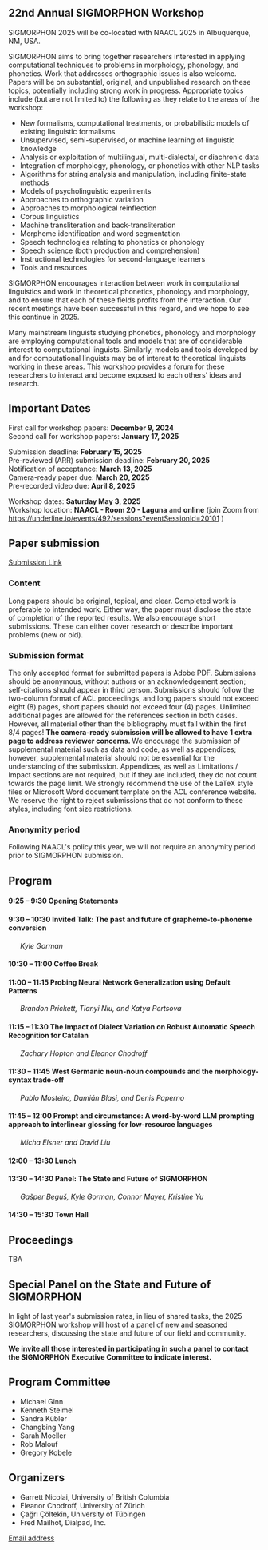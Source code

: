 ## 22nd Annual SIGMORPHON Workshop

SIGMORPHON 2025 will be co-located with NAACL 2025 in Albuquerque, NM, USA. <br>


SIGMORPHON aims to bring together researchers interested in applying computational techniques
to problems in morphology, phonology, and phonetics. Work that addresses orthographic issues is also welcome.
Papers will be on substantial, original, and unpublished research on these topics,
potentially including strong work in progress. Appropriate topics include (but are not limited to) the
following as they relate to the areas of the workshop:

- New formalisms, computational treatments, or probabilistic models of existing linguistic formalisms
- Unsupervised, semi-supervised, or machine learning of linguistic knowledge
- Analysis or exploitation of multilingual, multi-dialectal, or diachronic data
- Integration of morphology, phonology, or phonetics with other NLP tasks
- Algorithms for string analysis and manipulation, including finite-state methods
- Models of psycholinguistic experiments
- Approaches to orthographic variation
- Approaches to morphological reinflection
- Corpus linguistics
- Machine transliteration and back-transliteration
- Morpheme identification and word segmentation
- Speech technologies relating to phonetics or phonology
- Speech science (both production and comprehension)
- Instructional technologies for second-language learners
- Tools and resources

SIGMORPHON encourages interaction between work in computational linguistics
and work in theoretical phonetics, phonology and morphology, and to ensure that
each of these fields profits from the interaction. Our recent meetings have been
successful in this regard, and we hope to see this continue in 2025.

Many mainstream linguists studying phonetics, phonology and morphology
are employing computational tools and models that are of
considerable interest to computational linguists. Similarly, models and tools developed by
and for computational linguists may be of interest to theoretical linguists working in these areas.
This workshop provides a forum for these researchers to interact
and become exposed to each others’ ideas and research.


## Important Dates 

First call for workshop papers: **December 9, 2024** <br />
Second call for workshop papers: **January 17, 2025** <br />

Submission deadline: **February 15, 2025** <br />
Pre-reviewed (ARR) submission deadline: **February 20, 2025** <br />
Notification of acceptance: **March 13, 2025** <br />
Camera-ready paper due: **March 20, 2025** <br />
Pre-recorded video due: **April 8, 2025** <br />
<!-- Proceedings due (hard deadline): April 1, 2025 -->
<!-- Second call for workshop papers: January 15, 2025 -->

Workshop dates: **Saturday May 3, 2025**<br />
Workshop location: **NAACL - Room 20 - Laguna** and **online** (join Zoom from https://underline.io/events/492/sessions?eventSessionId=20101 )

## Paper submission

[Submission Link](https://softconf.com/naacl2025/sigmorphon2025/)

### Content

Long papers should be original, topical, and clear. Completed work is preferable to intended work.
Either way, the paper must disclose the state of completion of the reported results.
We also encourage short submissions. These can either cover research or describe
important problems (new or old).

### Submission format

The only accepted format for submitted papers is Adobe PDF. Submissions should be anonymous,
without authors or an acknowledgement section; self-citations should appear in third person.
Submissions should follow the two-column format of ACL proceedings,
and long papers should not exceed eight (8) pages, short papers should not exceed four (4) pages.
Unlimited additional pages are allowed for the references section in both cases.
However, all material other than the bibliography must fall within the first 8/4 pages!
<strong> The camera-ready submission will be allowed to have 1 extra page to address reviewer concerns. </strong>
We encourage the submission of supplemental material such as data and code,
as well as appendices; however, supplemental material should not be essential
for the understanding of the submission.  Appendices, as well as Limitations / Impact sections are not required,
but if they are included, they do not count towards the page limit.
We strongly recommend the use of the LaTeX style files or Microsoft Word document
template on the ACL conference website. We reserve the right to reject submissions
that do not conform to these styles, including font size restrictions.

### Anonymity period

Following NAACL's policy this year, we will not require an anonymity period prior to SIGMORPHON submission.

## Program

#### 9:25 – 9:30 Opening Statements

#### 9:30 – 10:30 Invited Talk: The past and future of grapheme-to-phoneme conversion 
&nbsp;&nbsp;&nbsp;&nbsp;&nbsp;&nbsp;*Kyle Gorman*

#### 10:30 – 11:00 Coffee Break

#### 11:00 – 11:15 Probing Neural Network Generalization using Default Patterns
&nbsp;&nbsp;&nbsp;&nbsp;&nbsp;&nbsp;*Brandon Prickett, Tianyi Niu, and Katya Pertsova*
#### 11:15 – 11:30 The Impact of Dialect Variation on Robust Automatic Speech Recognition for Catalan
&nbsp;&nbsp;&nbsp;&nbsp;&nbsp;&nbsp;*Zachary Hopton and Eleanor Chodroff*
#### 11:30 – 11:45 West Germanic noun-noun compounds and the morphology-syntax trade-off
&nbsp;&nbsp;&nbsp;&nbsp;&nbsp;&nbsp;*Pablo Mosteiro, Damián Blasi, and Denis Paperno*
#### 11:45 – 12:00 Prompt and circumstance: A word-by-word LLM prompting approach to interlinear glossing for low-resource languages
&nbsp;&nbsp;&nbsp;&nbsp;&nbsp;&nbsp;*Micha Elsner and David Liu*

#### 12:00 – 13:30 Lunch

#### 13:30 – 14:30 Panel: The State and Future of SIGMORPHON
&nbsp;&nbsp;&nbsp;&nbsp;&nbsp;&nbsp;*Gašper Beguš, Kyle Gorman, Connor Mayer, Kristine Yu*

#### 14:30 – 15:30 Town Hall


## Proceedings

TBA

## Special Panel on the State and Future of SIGMORPHON

In light of last year's submission rates, in lieu of shared tasks, the 2025 SIGMORPHON workshop
will host of a panel of new and seasoned researchers, discussing the state and future
of our field and community.

**We invite all those interested in participating in such a panel to contact the SIGMORPHON Executive Committee
to indicate interest.**

## Program Committee

+ Michael Ginn
+ Kenneth Steimel
+ Sandra Kübler
+ Changbing Yang
+ Sarah Moeller
+ Rob Malouf
+ Gregory Kobele


## Organizers

- Garrett Nicolai, University of British Columbia <br>
- Eleanor Chodroff, University of Zürich <br>
- Çağrı Çöltekin, University of Tübingen <br>
- Fred Mailhot, Dialpad, Inc.

[Email address](mailto:sigmorphon@gmail.com)

